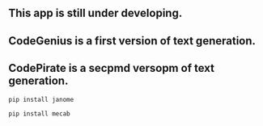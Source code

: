## This app is still under developing.

## CodeGenius is a first version of text generation.
## CodePirate is a secpmd versopm of text generation.

```
pip install janome
```
```
pip install mecab
```
